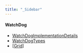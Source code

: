 ```yaml
---
title: "_Sidebar"
---
```


#### WatchDog

* [WatchDogImplementationDetails](/documentation/Grid/WatchDog/WatchDogImplementationDetails)
* [WatchDogTypes](/documentation/Grid/WatchDog/WatchDogTypes)
* [[Grid](/documentation/Grid/Grid)]
